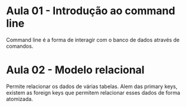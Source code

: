 # Aula 01 - Introdução ao command line

Command line é a forma de interagir com o banco de dados através de comandos. 

# Aula 02 - Modelo relacional

Permite relacionar os dados de várias tabelas. Alem das primary keys, existem as foreign keys que permitem relacionar esses dados de forma atomizada. 
